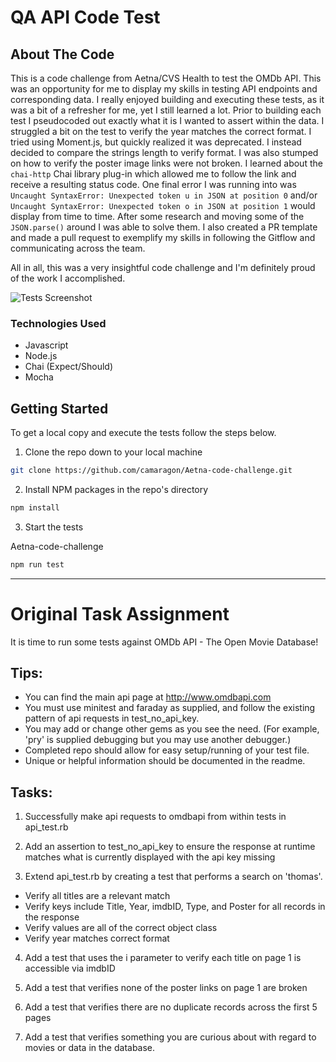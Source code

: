 # QA API Code Test

## About The Code

This is a code challenge from Aetna/CVS Health to test the OMDb API. This was an opportunity for me to display my skills in testing API endpoints and corresponding data. I really enjoyed building and executing these tests, as it was a bit of a refresher for me, yet I still learned a lot. Prior to building each test I pseudocoded out exactly what it is I wanted to assert within the data. I struggled a bit on the test to verify the year matches the correct format. I tried using Moment.js, but quickly realized it was deprecated. I instead decided to compare the strings length to verify format. I was also stumped on how to verify the poster image links were not broken. I learned about the `chai-http` Chai library plug-in which allowed me to follow the link and receive a resulting status code. One final error I was running into was `Uncaught SyntaxError: Unexpected token u in JSON at position 0` and/or `Uncaught SyntaxError: Unexpected token o in JSON at position 1` would display from time to time. After some research and moving some of the `JSON.parse()` around I was able to solve them. I also created a PR template and made a pull request to exemplify my skills in following the Gitflow and communicating across the team.

All in all, this was a very insightful code challenge and I'm definitely proud of the work I accomplished.

![Tests Screenshot](https://user-images.githubusercontent.com/69489633/119179357-0c24d580-ba2c-11eb-817f-d71c70cac64e.png)

### Technologies Used

* Javascript
* Node.js
* Chai (Expect/Should)
* Mocha

## Getting Started

To get a local copy and execute the tests follow the steps below.

1. Clone the repo down to your local machine
```sh
git clone https://github.com/camaragon/Aetna-code-challenge.git
```

2. Install NPM packages in the repo's directory
```sh
npm install
```
3. Start the tests

Aetna-code-challenge
```sh
npm run test
```
---

# Original Task Assignment

It is time to run some tests against OMDb API - The Open Movie Database!

## Tips:

- You can find the main api page at http://www.omdbapi.com
- You must use minitest and faraday as supplied, and follow the existing pattern of api requests in test_no_api_key.
- You may add or change other gems as you see the need. (For example, 'pry' is supplied debugging but you may use another debugger.)
- Completed repo should allow for easy setup/running of your test file.
- Unique or helpful information should be documented in the readme.

## Tasks:

1. Successfully make api requests to omdbapi from within tests in api_test.rb

2. Add an assertion to test_no_api_key to ensure the response at runtime matches what is currently displayed with the api key missing

3. Extend api_test.rb by creating a test that performs a search on 'thomas'.

  - Verify all titles are a relevant match
  - Verify keys include Title, Year, imdbID, Type, and Poster for all records in the response
  - Verify values are all of the correct object class
  - Verify year matches correct format

4. Add a test that uses the i parameter to verify each title on page 1 is accessible via imdbID

5. Add a test that verifies none of the poster links on page 1 are broken

6. Add a test that verifies there are no duplicate records across the first 5 pages

7. Add a test that verifies something you are curious about with regard to movies or data in the database.
